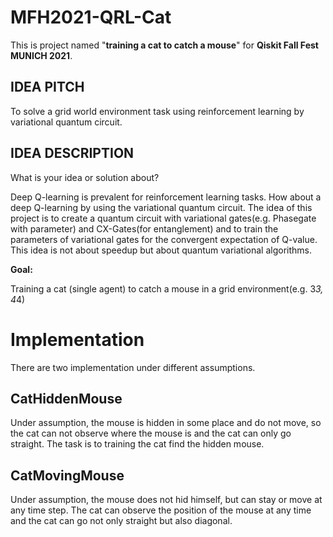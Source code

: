 # MFH2021-QRL-Cat
This is project named "**training a cat to catch a mouse**" for **Qiskit Fall Fest MUNICH 2021**.
## IDEA PITCH
To solve a grid world environment task using reinforcement learning by variational quantum circuit.
## IDEA DESCRIPTION
What is your idea or solution about?

Deep Q-learning is prevalent for reinforcement learning tasks. How about a deep Q-learning by using the variational quantum circuit. The idea of this project is to create a quantum circuit with variational gates(e.g. Phasegate with parameter) and CX-Gates(for entanglement) and to train the parameters of variational gates for the convergent expectation of Q-value. This idea is not about speedup but about quantum variational algorithms.

**Goal:**

Training a cat (single agent) to catch a mouse in a grid environment(e.g. 3*3, 4*4)

# Implementation
There are two implementation under different assumptions.

## CatHiddenMouse
Under assumption, the mouse is hidden in some place and do not move, so the cat can not observe where the mouse is and the cat can only go straight. The task is to training the cat find the hidden mouse.

## CatMovingMouse
Under assumption, the mouse does not hid himself, but can stay or move at any time step. The cat can observe the position of the mouse at any time and the cat can go not only straight but also diagonal. 
